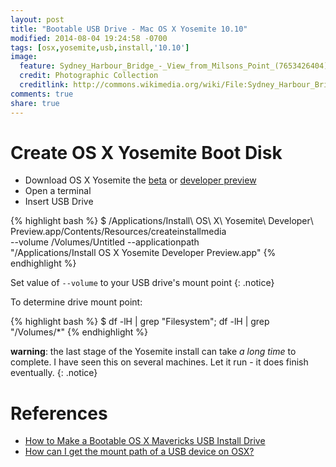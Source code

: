 ```yaml
---
layout: post
title: "Bootable USB Drive - Mac OS X Yosemite 10.10"
modified: 2014-08-04 19:24:58 -0700
tags: [osx,yosemite,usb,install,'10.10']
image:
  feature: Sydney_Harbour_Bridge_-_View_from_Milsons_Point_(7653426404).jpg
  credit: Photographic Collection
  creditlink: http://commons.wikimedia.org/wiki/File:Sydney_Harbour_Bridge_-_View_from_Milsons_Point_(7653426404).jpg#file
comments: true
share: true
---
```



# Create OS X Yosemite Boot Disk

- Download OS X Yosemite the [beta](https://www.apple.com/osx/preview/) or [developer preview](https://developer.apple.com/osx/whats-new/)
- Open a terminal
- Insert USB Drive

{% highlight bash %}
$ /Applications/Install\ OS\ X\ Yosemite\ Developer\ Preview.app/Contents/Resources/createinstallmedia \
  --volume /Volumes/Untitled --applicationpath \
  "/Applications/Install OS X Yosemite Developer Preview.app"
{% endhighlight %}

Set value of `--volume` to your USB drive's mount point
{: .notice}

To determine drive mount point:

{% highlight bash %}
$ df -lH | grep "Filesystem"; df -lH | grep "/Volumes/*"
{% endhighlight %}

**warning**: the last stage of the Yosemite install can take *a long time* to complete. I have seen this on several machines. Let it run - it does finish eventually.
{: .notice}


# References

- [How to Make a Bootable OS X Mavericks USB Install Drive](http://osxdaily.com/2013/06/12/make-boot-os-x-mavericks-usb-install-drive/)
- [How can I get the mount path of a USB device on OSX?](http://superuser.com/questions/429058/how-can-i-get-the-mount-path-of-a-usb-device-on-osx)